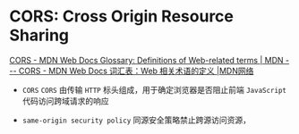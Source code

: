 # CORS: Cross Origin Resource Sharing
[CORS - MDN Web Docs Glossary: Definitions of Web-related terms | MDN --- CORS - MDN Web Docs 词汇表：Web 相关术语的定义 |MDN网络](https://developer.mozilla.org/en-US/docs/Glossary/CORS)

- `CORS`
    `CORS` 由传输 `HTTP` 标头组成，用于确定浏览器是否阻止前端 `JavaScript` 代码访问跨域请求的响应

- `same-origin security policy` 同源安全策略禁止跨源访问资源，

